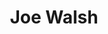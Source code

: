 ---
title: "Joe Walsh"
summary: "American guitarist, singer, and songwriter, born on November 20, 1947 in Wichita, Kansas."
image: "joe-walsh.jpg"
apple_music_artist_url: "https://music.apple.com/gb/artist/joe-walsh/34507"
wikipedia_url: "none"
---